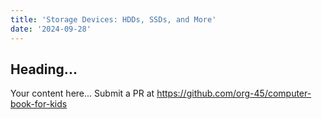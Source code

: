 ```yaml
---
title: 'Storage Devices: HDDs, SSDs, and More'
date: '2024-09-28'
---
```


## Heading...
Your content here...
Submit a PR at https://github.com/org-45/computer-book-for-kids
